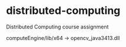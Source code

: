 # distributed-computing
Distributed Computing course assignment

computeEngine/lib/x64 -> opencv_java3413.dll
